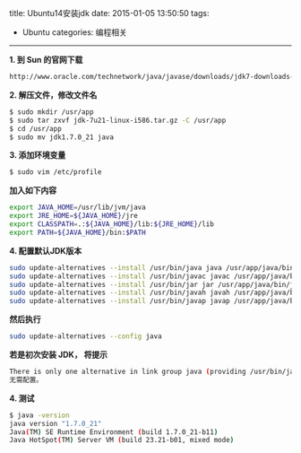 title: Ubuntu14安装jdk
date: 2015-01-05 13:50:50
tags: 
- Ubuntu
categories: 编程相关
---
**1. 到 Sun 的官网下载**  
``` bash
http://www.oracle.com/technetwork/java/javase/downloads/jdk7-downloads-1880260.html
```
**2. 解压文件，修改文件名**    
``` bash
$ sudo mkdir /usr/app
$ sudo tar zxvf jdk-7u21-linux-i586.tar.gz -C /usr/app
$ cd /usr/app
$ sudo mv jdk1.7.0_21 java
```

**3. 添加环境变量**  
``` bash
$ sudo vim /etc/profile
```
**加入如下内容**
``` bash
export JAVA_HOME=/usr/lib/jvm/java 
export JRE_HOME=${JAVA_HOME}/jre  
export CLASSPATH=.:${JAVA_HOME}/lib:${JRE_HOME}/lib  
export PATH=${JAVA_HOME}/bin:$PATH  
```

**4. 配置默认JDK版本**  
``` bash
sudo update-alternatives --install /usr/bin/java java /usr/app/java/bin/java 300  
sudo update-alternatives --install /usr/bin/javac javac /usr/app/java/bin/javac 300  
sudo update-alternatives --install /usr/bin/jar jar /usr/app/java/bin/jar 300   
sudo update-alternatives --install /usr/bin/javah javah /usr/app/java/bin/javah 300   
sudo update-alternatives --install /usr/bin/javap javap /usr/app/java/bin/javap 300 
```

**然后执行**
``` bash
sudo update-alternatives --config java
```

**若是初次安装 JDK， 将提示**
``` bash
There is only one alternative in link group java (providing /usr/bin/java): /usr/lib/jvm/java/bin/java
无需配置。
```
**4. 测试**  
``` bash
$ java -version
java version "1.7.0_21"
Java(TM) SE Runtime Environment (build 1.7.0_21-b11)
Java HotSpot(TM) Server VM (build 23.21-b01, mixed mode)
```






